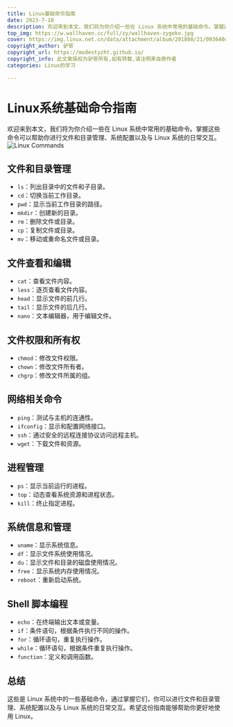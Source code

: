 ```yaml
---
title: Linux基础命令指南
date: 2023-7-18
description: 欢迎来到本文，我们将为你介绍一些在 Linux 系统中常用的基础命令。掌握这些命令可以帮助你进行文件和目录管理、系统配置以及与 Linux 系统的日常交互。
top_img: https://w.wallhaven.cc/full/zy/wallhaven-zygeko.jpg
cover: https://img.linux.net.cn/data/attachment/album/201808/21/093640ox5xzq4lddz33d2a.jpg
copyright_author: 驴哥
copyright_url: https://modestyzht.github.io/
copyright_info: 此文章版权为驴哥所有,如有转载,请注明来自原作者
categories: Linux的学习

---
```


# Linux系统基础命令指南

欢迎来到本文，我们将为你介绍一些在 Linux 系统中常用的基础命令。掌握这些命令可以帮助你进行文件和目录管理、系统配置以及与 Linux 系统的日常交互。
![Linux Commands](https://www.labno3.com/wp-content/uploads/2020/12/Linux-commands-cheat-sheet-thumb.png)

## 文件和目录管理

- `ls`：列出目录中的文件和子目录。
- `cd`：切换当前工作目录。
- `pwd`：显示当前工作目录的路径。
- `mkdir`：创建新的目录。
- `rm`：删除文件或目录。
- `cp`：复制文件或目录。
- `mv`：移动或重命名文件或目录。

## 文件查看和编辑

- `cat`：查看文件内容。
- `less`：逐页查看文件内容。
- `head`：显示文件的前几行。
- `tail`：显示文件的后几行。
- `nano`：文本编辑器，用于编辑文件。

## 文件权限和所有权

- `chmod`：修改文件权限。
- `chown`：修改文件所有者。
- `chgrp`：修改文件所属的组。

## 网络相关命令

- `ping`：测试与主机的连通性。
- `ifconfig`：显示和配置网络接口。
- `ssh`：通过安全的远程连接协议访问远程主机。
- `wget`：下载文件和资源。

## 进程管理

- `ps`：显示当前运行的进程。
- `top`：动态查看系统资源和进程状态。
- `kill`：终止指定进程。

## 系统信息和管理

- `uname`：显示系统信息。
- `df`：显示文件系统使用情况。
- `du`：显示文件和目录的磁盘使用情况。
- `free`：显示系统内存使用情况。
- `reboot`：重新启动系统。

## Shell 脚本编程

- `echo`：在终端输出文本或变量。
- `if`：条件语句，根据条件执行不同的操作。
- `for`：循环语句，重复执行操作。
- `while`：循环语句，根据条件重复执行操作。
- `function`：定义和调用函数。

## 总结

这些是 Linux 系统中的一些基础命令，通过掌握它们，你可以进行文件和目录管理、系统配置以及与 Linux 系统的日常交互。希望这份指南能够帮助你更好地使用 Linux。
